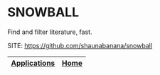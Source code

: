 # SNOWBALL

 Find and filter literature, fast.

 SITE: https://github.com/shaunabanana/snowball

 | [Applications](https://portable-linux-apps.github.io/apps.html) | [Home](https://portable-linux-apps.github.io)
 | --- | --- |
